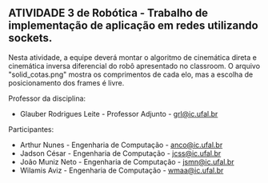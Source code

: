 ## ATIVIDADE 3 de Robótica - Trabalho de implementação de aplicação em redes utilizando sockets.

Nesta atividade, a equipe deverá montar o algoritmo de cinemática direta e cinemática inversa diferencial do robô apresentado no classroom. O arquivo "solid_cotas.png" mostra os comprimentos de cada elo, mas a escolha de posicionamento dos frames é livre. 

Professor da disciplina:
* Glauber Rodrigues Leite               - Professor Adjunto                   - grl@ic.ufal.br

Participantes:
* Arthur Nunes                          - Engenharia de Computação           - anco@ic.ufal.br
* Jadson César                          - Engenharia de Computação           - jcss@ic.ufal.br
* João Muniz Neto                       - Engenharia de Computação           - jsmn@ic.ufal.br
* Wilamis Aviz                          - Engenharia de Computação           - wmaa@ic.ufal.br
